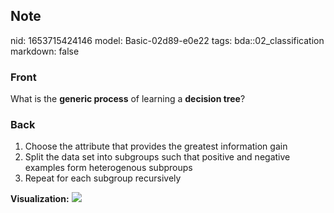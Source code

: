 ## Note
nid: 1653715424146
model: Basic-02d89-e0e22
tags: bda::02_classification
markdown: false

### Front
What is the <b>generic process</b> of learning a <b>decision
tree</b>?

### Back
<ol>
  <li>Choose the attribute that provides the greatest information
  gain
  <li>Split the data set into subgroups such that positive and
  negative examples form heterogenous subproups
  <li>Repeat for each subgroup recursively
</ol><b>Visualization:</b> <img src= 
"paste-143f503fcf7e744471579ec6fe8b87351e31ad9e.jpg">
